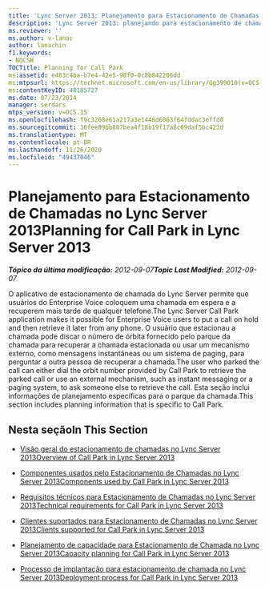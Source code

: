 ```yaml
---
title: 'Lync Server 2013: Planejamento para Estacionamento de Chamadas'
description: 'Lync Server 2013: planejando para estacionamento de chamadas.'
ms.reviewer: ''
ms.author: v-lanac
author: lanachin
f1.keywords:
- NOCSH
TOCTitle: Planning for Call Park
ms:assetid: e463c4ba-b7e4-42e5-98f0-0c8b842206dd
ms:mtpsurl: https://technet.microsoft.com/en-us/library/Gg399010(v=OCS.15)
ms:contentKeyID: 48185727
ms.date: 07/23/2014
manager: serdars
mtps_version: v=OCS.15
ms.openlocfilehash: f9c3268e61a217a3e1448d6063f64fddac3effd0
ms.sourcegitcommit: 36fee89bb887bea4f18b19f17a8c69daf5bc423d
ms.translationtype: MT
ms.contentlocale: pt-BR
ms.lasthandoff: 11/26/2020
ms.locfileid: "49437046"
---
```

# <a name="planning-for-call-park-in-lync-server-2013"></a><span data-ttu-id="5565b-103">Planejamento para Estacionamento de Chamadas no Lync Server 2013</span><span class="sxs-lookup"><span data-stu-id="5565b-103">Planning for Call Park in Lync Server 2013</span></span>

<div data-xmlns="http://www.w3.org/1999/xhtml">

<div class="topic" data-xmlns="http://www.w3.org/1999/xhtml" data-msxsl="urn:schemas-microsoft-com:xslt" data-cs="https://msdn.microsoft.com/">

<div data-asp="https://msdn2.microsoft.com/asp">



</div>

<div id="mainSection">

<div id="mainBody"><span data-ttu-id="5565b-104">

<span> </span></span><span class="sxs-lookup"><span data-stu-id="5565b-104">

<span> </span></span></span>

<span data-ttu-id="5565b-105">_**Tópico da última modificação:** 2012-09-07_</span><span class="sxs-lookup"><span data-stu-id="5565b-105">_**Topic Last Modified:** 2012-09-07_</span></span>

<span data-ttu-id="5565b-106">O aplicativo de estacionamento de chamada do Lync Server permite que usuários do Enterprise Voice coloquem uma chamada em espera e a recuperem mais tarde de qualquer telefone.</span><span class="sxs-lookup"><span data-stu-id="5565b-106">The Lync Server Call Park application makes it possible for Enterprise Voice users to put a call on hold and then retrieve it later from any phone.</span></span> <span data-ttu-id="5565b-107">O usuário que estacionau a chamada pode discar o número de órbita fornecido pelo parque da chamada para recuperar a chamada estacionada ou usar um mecanismo externo, como mensagens instantâneas ou um sistema de paging, para perguntar a outra pessoa de recuperar a chamada.</span><span class="sxs-lookup"><span data-stu-id="5565b-107">The user who parked the call can either dial the orbit number provided by Call Park to retrieve the parked call or use an external mechanism, such as instant messaging or a paging system, to ask someone else to retrieve the call.</span></span> <span data-ttu-id="5565b-108">Esta seção inclui informações de planejamento específicas para o parque da chamada.</span><span class="sxs-lookup"><span data-stu-id="5565b-108">This section includes planning information that is specific to Call Park.</span></span>

<div>

## <a name="in-this-section"></a><span data-ttu-id="5565b-109">Nesta seção</span><span class="sxs-lookup"><span data-stu-id="5565b-109">In This Section</span></span>

  - [<span data-ttu-id="5565b-110">Visão geral do estacionamento de chamadas no Lync Server 2013</span><span class="sxs-lookup"><span data-stu-id="5565b-110">Overview of Call Park in Lync Server 2013</span></span>](lync-server-2013-overview-of-call-park.md)

  - [<span data-ttu-id="5565b-111">Componentes usados pelo Estacionamento de Chamadas no Lync Server 2013</span><span class="sxs-lookup"><span data-stu-id="5565b-111">Components used by Call Park in Lync Server 2013</span></span>](lync-server-2013-components-used-by-call-park.md)

  - [<span data-ttu-id="5565b-112">Requisitos técnicos para Estacionamento de Chamadas no Lync Server 2013</span><span class="sxs-lookup"><span data-stu-id="5565b-112">Technical requirements for Call Park in Lync Server 2013</span></span>](lync-server-2013-technical-requirements-for-call-park.md)

  - [<span data-ttu-id="5565b-113">Clientes suportados para Estacionamento de Chamadas no Lync Server 2013</span><span class="sxs-lookup"><span data-stu-id="5565b-113">Clients supported for Call Park in Lync Server 2013</span></span>](lync-server-2013-clients-supported-for-call-park.md)

  - [<span data-ttu-id="5565b-114">Planejamento de capacidade para Estacionamento de Chamada no Lync Server 2013</span><span class="sxs-lookup"><span data-stu-id="5565b-114">Capacity planning for Call Park in Lync Server 2013</span></span>](lync-server-2013-capacity-planning-for-call-park.md)

  - [<span data-ttu-id="5565b-115">Processo de implantação para estacionamento de chamada no Lync Server 2013</span><span class="sxs-lookup"><span data-stu-id="5565b-115">Deployment process for Call Park in Lync Server 2013</span></span>](lync-server-2013-deployment-process-for-call-park.md)

<span data-ttu-id="5565b-116"></div>

</div>

<span> </span>

</div>

</div>

</span><span class="sxs-lookup"><span data-stu-id="5565b-116"></div>

</div>

<span> </span>

</div>

</div>

</span></span></div>

